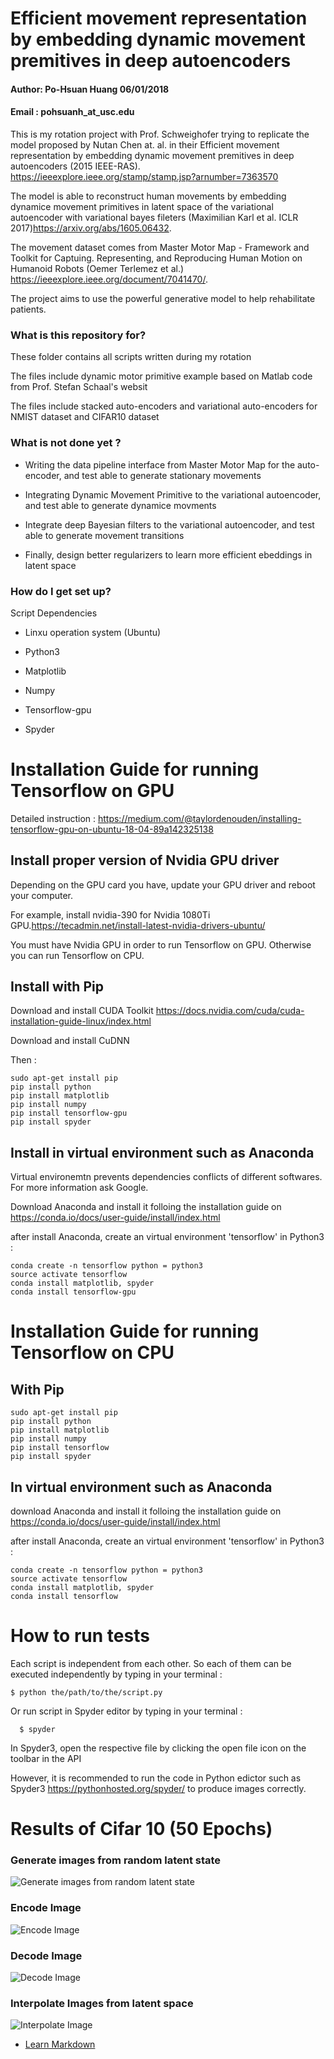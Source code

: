 # Efficient movement representation by embedding dynamic movement premitives in deep autoencoders #

#### Author:  Po-Hsuan Huang 06/01/2018  

#### Email : pohsuanh_at_usc.edu 

This is my rotation project with Prof. Schweighofer trying to replicate the model proposed by Nutan Chen at. al. in their Efficient movement representation by embedding dynamic movement premitives in deep autoencoders (2015 IEEE-RAS). https://ieeexplore.ieee.org/stamp/stamp.jsp?arnumber=7363570

The model is able to reconstruct human movements by embedding dynamice movement primitives in latent space of the variational autoencoder with variational bayes fileters (Maximilian Karl et al. ICLR 2017)https://arxiv.org/abs/1605.06432.

The movement dataset comes from Master Motor Map - Framework and Toolkit for Captuing. Representing, and Reproducing Human Motion on Humanoid Robots (Oemer Terlemez et al.) https://ieeexplore.ieee.org/document/7041470/.

The project aims to use the powerful generative model to help rehabilitate patients.

### What is this repository for? ###

These folder contains all scripts written during my rotation

The files include dynamic motor primitive example based on Matlab code from Prof. Stefan Schaal's websit

The files include stacked auto-encoders and variational auto-encoders for NMIST dataset and CIFAR10 dataset

### What is not done yet ? ###

* Writing the data pipeline interface from Master Motor Map for the auto-encoder, and test able to generate stationary movements

* Integrating Dynamic Movement Primitive to the variational autoencoder, and test able to generate dynamice movments 

* Integrate deep Bayesian filters to the variational autoencoder, and test able to generate movement transitions

* Finally, design better regularizers to learn more efficient ebeddings in latent space

### How do I get set up? ###

Script Dependencies

* Linxu operation system (Ubuntu) 

* Python3

* Matplotlib

* Numpy

* Tensorflow-gpu

* Spyder

# Installation Guide for running Tensorflow on GPU

Detailed instruction : https://medium.com/@taylordenouden/installing-tensorflow-gpu-on-ubuntu-18-04-89a142325138

## Install proper version of Nvidia GPU driver

Depending on the GPU card you have, update your GPU driver and reboot your computer.

For example, install nvidia-390 for Nvidia 1080Ti GPU.https://tecadmin.net/install-latest-nvidia-drivers-ubuntu/

You must have Nvidia GPU in order to run Tensorflow on GPU. Otherwise you can run Tensorflow on CPU. 

## Install with Pip

Download and install CUDA Toolkit https://docs.nvidia.com/cuda/cuda-installation-guide-linux/index.html
    
Download and install CuDNN 

Then :

    sudo apt-get install pip
	pip install python
	pip install matplotlib
	pip install numpy
	pip install tensorflow-gpu
	pip install spyder
	
## Install in virtual environment such as Anaconda

Virtual environemtn prevents dependencies conflicts of different softwares. For more information ask Google.

Download Anaconda and install it folloing the installation guide on https://conda.io/docs/user-guide/install/index.html

after install Anaconda, create an virtual environment 'tensorflow' in Python3 :	
    
	conda create -n tensorflow python = python3
	source activate tensorflow
	conda install matplotlib, spyder
	conda install tensorflow-gpu
	
# Installation Guide for running Tensorflow on CPU

## With Pip

    sudo apt-get install pip
	pip install python
	pip install matplotlib
	pip install numpy
	pip install tensorflow
	pip install spyder
	
## In virtual environment such as Anaconda

download Anaconda and install it folloing the installation guide on https://conda.io/docs/user-guide/install/index.html

after install Anaconda, create an virtual environment 'tensorflow' in Python3 :	
    
	conda create -n tensorflow python = python3
	source activate tensorflow
	conda install matplotlib, spyder
	conda install tensorflow

# How to run tests

Each script is independent from each other. So each of them can be executed independently by typing in your terminal :

    $ python the/path/to/the/script.py

Or run script in Spyder editor by typing in your terminal  :
	  
	  $ spyder

In Spyder3, open the respective file by clicking the open file icon on the toolbar in the API
  
However, it is recommended to run the code in Python edictor such as Spyder3 https://pythonhosted.org/spyder/ to produce images correctly.
# Results of Cifar 10 (50 Epochs)

### Generate images from random latent state
![Generate images from random latent state](https://github.com/Po-Hsuan-Huang/Schweighofer-Lab/blob/master/random_generated_imgs_cifar10.png)

### Encode Image
![Encode Image](https://github.com/Po-Hsuan-Huang/Schweighofer-Lab/blob/master/encode_imgs_cifar10.png )

### Decode Image
![Decode Image](https://github.com/Po-Hsuan-Huang/Schweighofer-Lab/blob/master/decode_imgs_cifar10.png)

### Interpolate Images from latent space
![Interpolate Image](https://github.com/Po-Hsuan-Huang/Schweighofer-Lab/blob/master/interpolate_imgs_cifar10.png )

* [Learn Markdown](https://bitbucket.org/tutorials/markdowndemo)
